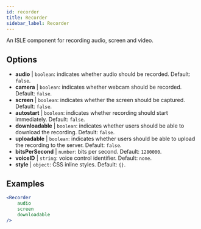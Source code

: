 ```yaml
---
id: recorder 
title: Recorder
sidebar_label: Recorder
---
```


An ISLE component for recording audio, screen and video.

## Options

* __audio__ | `boolean`: indicates whether audio should be recorded. Default: `false`.
* __camera__ | `boolean`: indicates whether webcam should be recorded. Default: `false`.
* __screen__ | `boolean`: indicates whether the screen should be captured. Default: `false`.
* __autostart__ | `boolean`: indicates whether recording should start immediately. Default: `false`.
* __downloadable__ | `boolean`: indicates whether users should be able to download the recording. Default: `false`.
* __uploadable__ | `boolean`: indicates whether users should be able to upload the recording to the server. Default: `false`.
* __bitsPerSecond__ | `number`: bits per second. Default: `1280000`.
* __voiceID__ | `string`: voice control identifier. Default: `none`.
* __style__ | `object`: CSS inline styles. Default: `{}`.


## Examples

```jsx live
<Recorder 
    audio
    screen
    downloadable
/>
``` 



